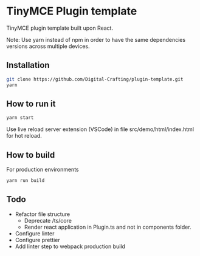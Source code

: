 # TinyMCE Plugin template

TinyMCE plugin template built upon React.

Note: Use yarn instead of npm in order to have the same dependencies versions across multiple devices.

## Installation

```sh
git clone https://github.com/Digital-Crafting/plugin-template.git
yarn
```

## How to run it

```sh
yarn start
```

Use live reload server extension (VSCode) in file src/demo/html/index.html for hot reload.

## How to build

For production environments

```sh
yarn run build
```

## Todo
- Refactor file structure
    - Deprecate /ts/core
    - Render react application in Plugin.ts and not in components folder.
- Configure linter
- Configure prettier
- Add linter step to webpack production build
